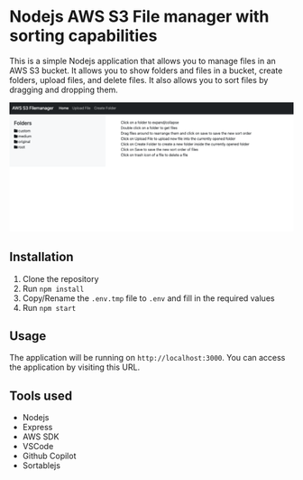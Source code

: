 # Nodejs AWS S3 File manager with sorting capabilities

This is a simple Nodejs application that allows you to manage files in an AWS S3 bucket. It allows you to show folders and files in a bucket, create folders, upload files, and delete files. It also allows you to sort files by dragging and dropping them.

![Screenshot](screenshot2.png)

## Installation

1. Clone the repository
2. Run `npm install`
3. Copy/Rename the `.env.tmp` file to `.env` and fill in the required values
4. Run `npm start`

## Usage

The application will be running on `http://localhost:3000`. You can access the application by visiting this URL.

## Tools used

- Nodejs
- Express
- AWS SDK
- VSCode
- Github Copilot
- Sortablejs
